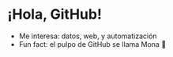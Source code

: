 # ¡Hola, GitHub!
- Me interesa: datos, web, y automatización
- Fun fact: el pulpo de GitHub se llama Mona 🐙

